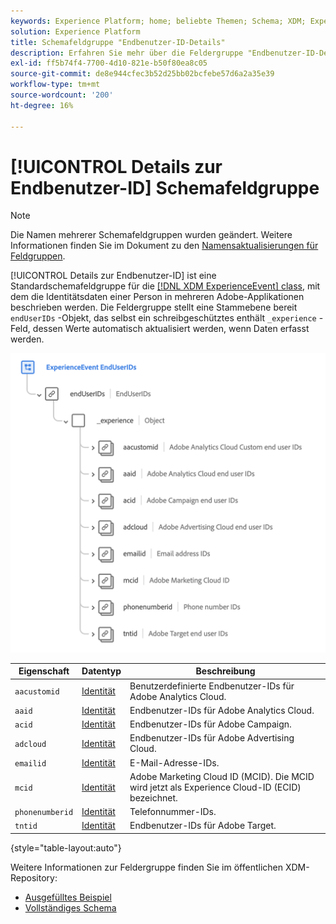 ```yaml
---
keywords: Experience Platform; home; beliebte Themen; Schema; XDM; ExperienceEvent; Felder; Schemas; Schemas; Schema-Design; Feldergruppe; Feldergruppe; Endbenutzer; Endbenutzer; Endbenutzer; ID;
solution: Experience Platform
title: Schemafeldgruppe "Endbenutzer-ID-Details"
description: Erfahren Sie mehr über die Feldergruppe "Endbenutzer-ID-Details".
exl-id: ff5b74f4-7700-4d10-821e-b50f80ea8c05
source-git-commit: de8e944cfec3b52d25bb02bcfebe57d6a2a35e39
workflow-type: tm+mt
source-wordcount: '200'
ht-degree: 16%

---
```



# [!UICONTROL Details zur Endbenutzer-ID] Schemafeldgruppe

>[!NOTE]
>
>Die Namen mehrerer Schemafeldgruppen wurden geändert. Weitere Informationen finden Sie im Dokument zu den [Namensaktualisierungen für Feldgruppen](../name-updates.md).

[!UICONTROL Details zur Endbenutzer-ID] ist eine Standardschemafeldgruppe für die [[!DNL XDM ExperienceEvent] class](../../classes/experienceevent.md), mit dem die Identitätsdaten einer Person in mehreren Adobe-Applikationen beschrieben werden. Die Feldergruppe stellt eine Stammebene bereit `endUserIDs` -Objekt, das selbst ein schreibgeschütztes enthält `_experience` -Feld, dessen Werte automatisch aktualisiert werden, wenn Daten erfasst werden.

<img src="../../images/field-groups/enduserids.png" width="700" /><br />

| Eigenschaft | Datentyp | Beschreibung |
| --- | --- | --- |
| `aacustomid` | [Identität](../../data-types/identity.md) | Benutzerdefinierte Endbenutzer-IDs für Adobe Analytics Cloud. |
| `aaid` | [Identität](../../data-types/identity.md) | Endbenutzer-IDs für Adobe Analytics Cloud. |
| `acid` | [Identität](../../data-types/identity.md) | Endbenutzer-IDs für Adobe Campaign. |
| `adcloud` | [Identität](../../data-types/identity.md) | Endbenutzer-IDs für Adobe Advertising Cloud. |
| `emailid` | [Identität](../../data-types/identity.md) | E-Mail-Adresse-IDs. |
| `mcid` | [Identität](../../data-types/identity.md) | Adobe Marketing Cloud ID (MCID). Die MCID wird jetzt als Experience Cloud-ID (ECID) bezeichnet. |
| `phonenumberid` | [Identität](../../data-types/identity.md) | Telefonnummer-IDs. |
| `tntid` | [Identität](../../data-types/identity.md) | Endbenutzer-IDs für Adobe Target. |

{style="table-layout:auto"}

Weitere Informationen zur Feldergruppe finden Sie im öffentlichen XDM-Repository:

* [Ausgefülltes Beispiel](https://github.com/adobe/xdm/blob/master/components/fieldgroups/experience-event/experienceevent-enduserids.example.1.json)
* [Vollständiges Schema](https://github.com/adobe/xdm/blob/master/components/fieldgroups/experience-event/experienceevent-enduserids.schema.json)
